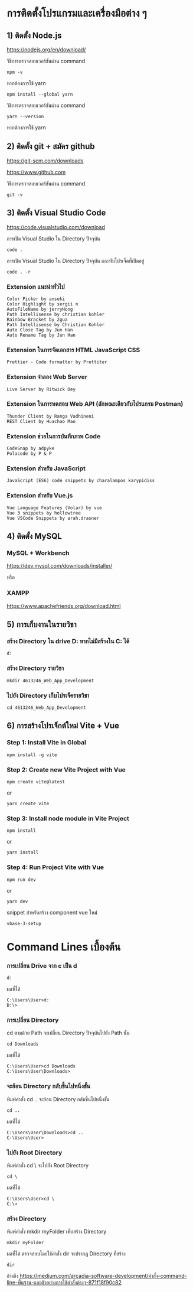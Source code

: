 # **การติดตั้งโปรแกรมและเครื่องมือต่าง ๆ**
## 1) ติดตั้ง Node.js

https://nodejs.org/en/download/

วิธีการตรวจสอบเวอร์ชันผ่าน command  

```
npm -v
```
หากต้องการใช้ yarn
```
npm install --global yarn
```
วิธีการตรวจสอบเวอร์ชันผ่าน command  
```
yarn --version
```
หากต้องการใช้ yarn

## 2) ติดตั้ง git + สมัคร github

https://git-scm.com/downloads

https://www.github.com

วิธีการตรวจสอบเวอร์ชันผ่าน command  

```
git -v
```

## 3) ติดตั้ง Visual Studio Code

https://code.visualstudio.com/download

การเปิด Visual Studio ใน Directory ปัจจุบัน

```
code .
```

การเปิด Visual Studio ใน Directory ปัจจุบัน และทับโปรเจ็คที่เปิดอยู่

```
code . -r
```

### Extension แนะนำทั่วไป

```
Color Picker by anseki
Color Highlight by sergii n
AutoFileName by jerryHong
Path Intellisense by christian kohler
Rainbow Bracket by 2gua
Path Intellisense by Christian Kohler
Auto Close Tag by Jun Han
Auto Rename Tag by Jun Han
```
### Extension ในการจัดเอกสาร HTML JavaScript CSS
```
Prettier - Code formatter by Prettiter
```
### Extension จำลอง Web Server
```
Live Server by Ritwick Dey
```
### Extension ในการทดสอบ Web API (ลักษณะเดียวกับโปรแกรม Postman)
```
Thunder Client by Ranga Vadhineni
REST Client by Huachao Mao
```
### Extension ช่วยในการบันทึกภาพ Code
```
CodeSnap by adpyke
Polacode by P & P
```
### Extension สำหรับ JavaScript
```
JavaScript (ES6) code snippets by charalampos karypidiss
```
### Extension สำหรับ Vue.js
```
Vue Language Features (Volar) by vue
Vue 3 snippets by hollowtree
Vue VSCode Snippets by arah.drasner
```


## 4) ติดตั้ง MySQL


### MySQL + Workbench


https://dev.mysql.com/downloads/installer/

หรือ

### XAMPP


https://www.apachefriends.org/download.html

## 5) การเก็บงานในรายวิชา
### สร้าง Directory ใน drive D: หากไม่มีสร้างใน C: ได้
```
d:
```
### สร้าง Directory รายวิชา
```
mkdir 4613246_Web_App_Development
```
### ไปยัง Directory เก็บโปรเจ็ครายวิชา
```
cd 4613246_Web_App_Development
```

## 6) การสร้างโปรเจ็กต์ใหม่ Vite + Vue


### **Step 1**: Install Vite in Global

```
npm install -g vite
```

### **Step 2**: Create new Vite Project with Vue

```
npm create vite@latest
```

or

```
yarn create vite
```

### **Step 3**: Install node module in Vite Project

```
npm install
```

or

```
yarn install
```

### **Step 4**: Run Project Vite with Vue

```
npm run dev
```

or

```
yarn dev
```

snippet สำหรับสร้าง component vue ใหม่
```
vbase-3-setup
```

# **Command Lines เบื้องต้น**
### การเปลี่ยน Drive จาก c เป็น d
```
d:
```
ผลที่ได้
```
C:\Users\User>d:
D:\>
```

### การเปลี่ยน Directory
cd ตามด้วย Path จะเปลี่ยน Directory ปัจจุบันไปยัง Path นั้น
```
cd Downloads
```
ผลที่ได้
```
C:\Users\User>cd Downloads
C:\Users\User\Downloads>
```

### **จะย้อน Directory กลับขึ้นไปหนึ่งขั้น**
พิมพ์คำสั่ง cd .. จะย้อน Directory กลับขึ้นไปหนึ่งขั้น
```
cd ..
```
ผลที่ได้
```
C:\Users\User\Downloads>cd ..
C:\Users\User>
```

### **ไปยัง Root Directory**
พิมพ์คำสั่ง cd \ จะไปยัง Root Directory
```
cd \
```
ผลที่ได้
```
C:\Users\User>cd \
C:\>
```

### **สร้าง Directory**
พิมพ์คำสั่ง mkdir myFolder เพื่อสร้าง Directory
```
mkdir myFolder
```
ผลที่ได้ ตรวจสอบโดยใช้คำสั่ง dir จะปรากฎ Directory ที่สร้าง
```
dir
```
อ้างอิง https://medium.com/arcadia-software-development/คำสั่ง-command-line-พื้นฐาน-และตัวอย่างการใช้คำสั่งต่างๆ-871f18f90c82
